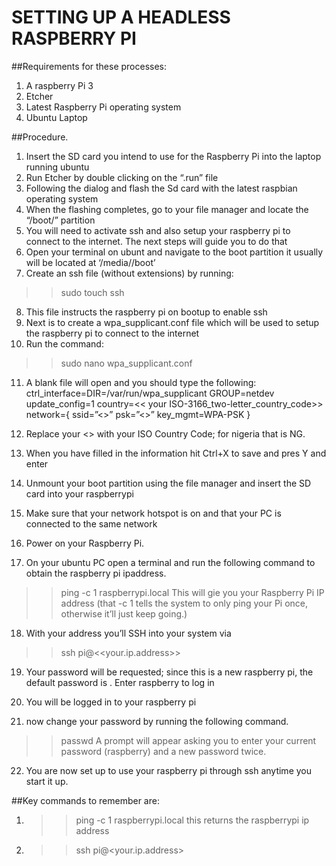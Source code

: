 # SETTING UP A HEADLESS RASPBERRY PI


##Requirements for these processes:
1. A raspberry Pi 3
2. Etcher
3. Latest Raspberry Pi operating system
4. Ubuntu Laptop


##Procedure.

1. Insert the SD card you intend to use for the Raspberry Pi into the laptop running ubuntu
2. Run Etcher by double clicking on the “.run” file
3. Following the dialog and flash the Sd card with the latest raspbian operating system
4. When the flashing completes, go to your file manager and locate the “/boot/” partition
5. You will need to activate ssh and also setup your raspberry pi to connect to the internet. The next steps will guide you to do that
6. Open your terminal on ubunt and navigate to the boot partition it usually will be located at ‘/media/<username>/boot’
7. Create an ssh file (without extensions) by running:
>> sudo touch ssh
8. This file instructs the raspberry pi on bootup to enable ssh
9. Next is to create a wpa_supplicant.conf file which will be used to setup the raspberry pi to connect to the internet
10. Run the command:
>> sudo nano wpa_supplicant.conf


11. A blank file will open and you should type the following:
	ctrl_interface=DIR=/var/run/wpa_supplicant GROUP=netdev
	update_config=1
	country=<< your ISO-3166_two-letter_country_code>>
	network={
			ssid=”<<your SSID>>”
			psk=”<<your _PSK>>”
			key_mgmt=WPA-PSK
	}

12. Replace your <<your ISO-3166-1_two-letter_country_code>> with your ISO Country Code; for nigeria that is NG.

13. When you have filled in the information hit Ctrl+X to save and pres Y and enter

14. Unmount your boot partition using the file manager and insert the SD card into your raspberrypi

15. Make sure that your network hotspot is on and that your PC is connected to the same network

16. Power on your Raspberry Pi.

17. On your ubuntu PC open a terminal and run the following command to obtain the raspberry pi ipaddress.

>> ping -c 1 raspberrypi.local
This will gie you your Raspberry Pi IP address (that -c 1 tells the system to only ping your Pi once, otherwise it’ll just keep going.)

18. With your address you’ll SSH into your system via

>> ssh pi@<<your.ip.address>>

19. Your password will be requested; since this is a new raspberry pi, the default password is <raspberry>. Enter raspberry to log in
20. You will be logged in to your raspberry pi

21. now change your password by running the following command.

>> passwd
A prompt will appear asking you to enter your current password (raspberry) 
and a new password twice.
22. You are now set up to use your raspberry pi through ssh anytime you start it up.

##Key commands to remember are:

1. >> ping -c 1 raspberrypi.local
	this returns the raspberrypi ip address
2. >> ssh pi@<your.ip.address>


